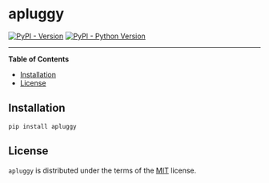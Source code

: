 # apluggy

[![PyPI - Version](https://img.shields.io/pypi/v/apluggy.svg)](https://pypi.org/project/apluggy)
[![PyPI - Python Version](https://img.shields.io/pypi/pyversions/apluggy.svg)](https://pypi.org/project/apluggy)

-----

**Table of Contents**

- [Installation](#installation)
- [License](#license)

## Installation

```console
pip install apluggy
```

## License

`apluggy` is distributed under the terms of the [MIT](https://spdx.org/licenses/MIT.html) license.
